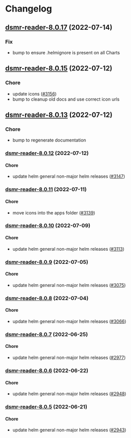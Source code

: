 # Changelog


## [dsmr-reader-8.0.17](https://github.com/truecharts/apps/compare/dsmr-reader-8.0.15...dsmr-reader-8.0.17) (2022-07-14)

### Fix

- bump to ensure .helmignore is present on all Charts



## [dsmr-reader-8.0.15](https://github.com/truecharts/apps/compare/dsmr-reader-8.0.13...dsmr-reader-8.0.15) (2022-07-12)

### Chore

- update icons ([#3156](https://github.com/truecharts/apps/issues/3156))
- bump to cleanup old docs and use correct icon urls



## [dsmr-reader-8.0.13](https://github.com/truecharts/apps/compare/dsmr-reader-8.0.12...dsmr-reader-8.0.13) (2022-07-12)

### Chore

- bump to regenerate documentation



<a name="dsmr-reader-8.0.12"></a>
### [dsmr-reader-8.0.12](https://github.com/truecharts/apps/compare/dsmr-reader-8.0.11...dsmr-reader-8.0.12) (2022-07-12)

#### Chore

* update helm general non-major helm releases ([#3147](https://github.com/truecharts/apps/issues/3147))



<a name="dsmr-reader-8.0.11"></a>
### [dsmr-reader-8.0.11](https://github.com/truecharts/apps/compare/dsmr-reader-8.0.10...dsmr-reader-8.0.11) (2022-07-11)

#### Chore

* move icons into the apps folder ([#3139](https://github.com/truecharts/apps/issues/3139))



<a name="dsmr-reader-8.0.10"></a>
### [dsmr-reader-8.0.10](https://github.com/truecharts/apps/compare/dsmr-reader-8.0.9...dsmr-reader-8.0.10) (2022-07-09)

#### Chore

* update helm general non-major helm releases ([#3113](https://github.com/truecharts/apps/issues/3113))



<a name="dsmr-reader-8.0.9"></a>
### [dsmr-reader-8.0.9](https://github.com/truecharts/apps/compare/dsmr-reader-8.0.8...dsmr-reader-8.0.9) (2022-07-05)

#### Chore

* update helm general non-major helm releases ([#3075](https://github.com/truecharts/apps/issues/3075))



<a name="dsmr-reader-8.0.8"></a>
### [dsmr-reader-8.0.8](https://github.com/truecharts/apps/compare/dsmr-reader-8.0.7...dsmr-reader-8.0.8) (2022-07-04)

#### Chore

* update helm general non-major helm releases ([#3066](https://github.com/truecharts/apps/issues/3066))



<a name="dsmr-reader-8.0.7"></a>
### [dsmr-reader-8.0.7](https://github.com/truecharts/apps/compare/dsmr-reader-8.0.6...dsmr-reader-8.0.7) (2022-06-25)

#### Chore

* update helm general non-major helm releases ([#2977](https://github.com/truecharts/apps/issues/2977))



<a name="dsmr-reader-8.0.6"></a>
### [dsmr-reader-8.0.6](https://github.com/truecharts/apps/compare/dsmr-reader-8.0.5...dsmr-reader-8.0.6) (2022-06-22)

#### Chore

* update helm general non-major helm releases ([#2948](https://github.com/truecharts/apps/issues/2948))



<a name="dsmr-reader-8.0.5"></a>
### [dsmr-reader-8.0.5](https://github.com/truecharts/apps/compare/dsmr-reader-8.0.4...dsmr-reader-8.0.5) (2022-06-21)

#### Chore

* update helm general non-major helm releases ([#2943](https://github.com/truecharts/apps/issues/2943))


